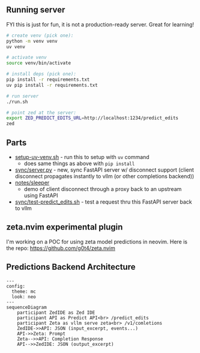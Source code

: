 ## Running server

FYI this is just for fun, it is not a production-ready server. Great for learning!

```bash
# create venv (pick one):
python -m venv venv
uv venv

# activate venv
source venv/bin/activate

# install deps (pick one):
pip install -r requirements.txt
uv pip install -r requirements.txt

# run server
./run.sh

# point zed at the server:
export ZED_PREDICT_EDITS_URL=http://localhost:1234/predict_edits
zed

```

## Parts

- [setup-uv-venv.sh](setup-uv-venv.sh) - run this to setup with `uv` command
   - does same things as above with `pip install`
- [sync/server.py](sync/server.py) - new, sync FastAPI server w/ disconnect support (client disconnect propagates instantly to vllm (or other completions backend))
- [notes/sleeper](notes/sleeper)
  - demo of client disconnect through a proxy back to an upstream using FastAPI
- [sync/test-predict_edits.sh](sync/test-predict_edits.sh) - test a request thru this FastAPI server back to vllm

## zeta.nvim experimental plugin

I'm working on a POC for using zeta model predictions in neovim.
Here is the repo: https://github.com/g0t4/zeta.nvim

## Predictions Backend Architecture

```mermaid
---
config:
  theme: mc
  look: neo
---
sequenceDiagram
    participant ZedIDE as Zed IDE
    participant API as Predict API<br> /predict_edits
    participant Zeta as vllm serve zeta<br> /v1/comletions
    ZedIDE->>API: JSON (input_excerpt, events...)
    API->>Zeta: Prompt 
    Zeta-->>API: Completion Response
    API-->>ZedIDE: JSON (output_excerpt)
```
